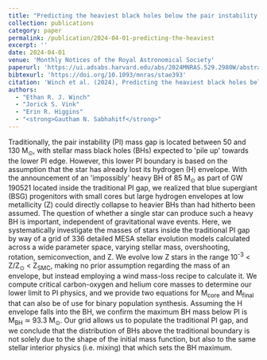 ```yaml
---
title: "Predicting the heaviest black holes below the pair instability gap"
collection: publications
category: paper
permalink: /publication/2024-04-01-predicting-the-heaviest
excerpt: ''
date: 2024-04-01
venue: 'Monthly Notices of the Royal Astronomical Society'
paperurl: 'https://ui.adsabs.harvard.edu/abs/2024MNRAS.529.2980W/abstract'
bibtexurl: 'https://doi.org/10.1093/mnras/stae393'
citation: 'Winch et al. (2024), Predicting the heaviest black holes below the pair instability gap, MNRAS'
authors:
  - "Ethan R. J. Winch"
  - "Jorick S. Vink"
  - "Erin R. Higgins"
  - "<strong>Gautham N. Sabhahitf</strong>"
---
```

Traditionally, the pair instability (PI) mass gap is located between 50 and 130 M<SUB>⊙</SUB>, with stellar mass black holes (BHs) expected to 'pile up' towards the lower PI edge. However, this lower PI boundary is based on the assumption that the star has already lost its hydrogen (H) envelope. With the announcement of an 'impossibly' heavy BH of 85 M<SUB>⊙</SUB> as part of GW 190521 located inside the traditional PI gap, we realized that blue supergiant (BSG) progenitors with small cores but large hydrogen envelopes at low metallicity (Z) could directly collapse to heavier BHs than had hitherto been assumed. The question of whether a single star can produce such a heavy BH is important, independent of gravitational wave events. Here, we systematically investigate the masses of stars inside the traditional PI gap by way of a grid of 336 detailed MESA stellar evolution models calculated across a wide parameter space, varying stellar mass, overshooting, rotation, semiconvection, and Z. We evolve low Z stars in the range 10<SUP>-3</SUP> &lt; Z/Z<SUB>⊙</SUB> &lt; Z<SUB>SMC</SUB>, making no prior assumption regarding the mass of an envelope, but instead employing a wind mass-loss recipe to calculate it. We compute critical carbon-oxygen and helium core masses to determine our lower limit to PI physics, and we provide two equations for M<SUB>core</SUB> and M<SUB>final</SUB> that can also be of use for binary population synthesis. Assuming the H envelope falls into the BH, we confirm the maximum BH mass below PI is M<SUB>BH</SUB> ≃ 93.3 M<SUB>⊙</SUB>. Our grid allows us to populate the traditional PI gap, and we conclude that the distribution of BHs above the traditional boundary is not solely due to the shape of the initial mass function, but also to the same stellar interior physics (i.e. mixing) that which sets the BH maximum.
